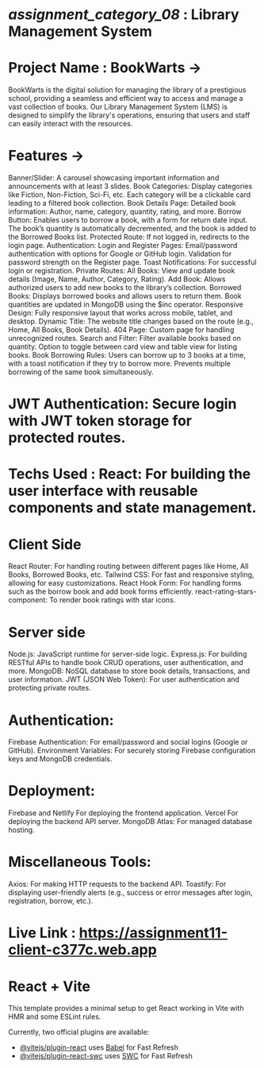 # _assignment_category_08_ : Library Management System

# Project Name : BookWarts ->

BookWarts is the digital solution for managing the library of a prestigious school, providing a seamless and efficient way to access and manage a vast collection of books. Our Library Management System (LMS) is designed to simplify the library's operations, ensuring that users and staff can easily interact with the resources.

# Features ->

Banner/Slider: A carousel showcasing important information and announcements with at least 3 slides.
Book Categories: Display categories like Fiction, Non-Fiction, Sci-Fi, etc. Each category will be a clickable card leading to a filtered book collection.
Book Details Page: Detailed book information: Author, name, category, quantity, rating, and more.
Borrow Button: Enables users to borrow a book, with a form for return date input. The book’s quantity is automatically decremented, and the book is added to the Borrowed Books list.
Protected Route: If not logged in, redirects to the login page.
Authentication:
Login and Register Pages: Email/password authentication with options for Google or GitHub login.
Validation for password strength on the Register page.
Toast Notifications: For successful login or registration.
Private Routes:
All Books: View and update book details (Image, Name, Author, Category, Rating).
Add Book: Allows authorized users to add new books to the library’s collection.
Borrowed Books: Displays borrowed books and allows users to return them. Book quantities are updated in MongoDB using the $inc operator.
Responsive Design:
Fully responsive layout that works across mobile, tablet, and desktop.
Dynamic Title: The website title changes based on the route (e.g., Home, All Books, Book Details).
404 Page: Custom page for handling unrecognized routes.
Search and Filter: Filter available books based on quantity.
Option to toggle between card view and table view for listing books.
Book Borrowing Rules: Users can borrow up to 3 books at a time, with a toast notification if they try to borrow more.
Prevents multiple borrowing of the same book simultaneously.

# JWT Authentication: Secure login with JWT token storage for protected routes.

# Techs Used : React: For building the user interface with reusable components and state management.

# Client Side

React Router: For handling routing between different pages like Home, All Books, Borrowed Books, etc.
Tailwind CSS: For fast and responsive styling, allowing for easy customizations.
React Hook Form: For handling forms such as the borrow book and add book forms efficiently.
react-rating-stars-component: To render book ratings with star icons.

# Server side

Node.js: JavaScript runtime for server-side logic.
Express.js: For building RESTful APIs to handle book CRUD operations, user authentication, and more.
MongoDB: NoSQL database to store book details, transactions, and user information.
JWT (JSON Web Token): For user authentication and protecting private routes.

# Authentication:

Firebase Authentication: For email/password and social logins (Google or GitHub).
Environment Variables: For securely storing Firebase configuration keys and MongoDB credentials.

# Deployment:

Firebase and Netlify For deploying the frontend application.
Vercel For deploying the backend API server.
MongoDB Atlas: For managed database hosting.

# Miscellaneous Tools:

Axios: For making HTTP requests to the backend API.
Toastify: For displaying user-friendly alerts (e.g., success or error messages after login, registration, borrow, etc.).

# Live Link : https://assignment11-client-c377c.web.app

# React + Vite

This template provides a minimal setup to get React working in Vite with HMR and some ESLint rules.

Currently, two official plugins are available:

- [@vitejs/plugin-react](https://github.com/vitejs/vite-plugin-react/blob/main/packages/plugin-react/README.md) uses [Babel](https://babeljs.io/) for Fast Refresh
- [@vitejs/plugin-react-swc](https://github.com/vitejs/vite-plugin-react-swc) uses [SWC](https://swc.rs/) for Fast Refresh
